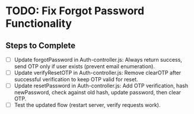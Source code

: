 # TODO: Fix Forgot Password Functionality

## Steps to Complete
- [ ] Update forgotPassword in Auth-controller.js: Always return success, send OTP only if user exists (prevent email enumeration).
- [ ] Update verifyResetOTP in Auth-controller.js: Remove clearOTP after successful verification to keep OTP valid for reset.
- [ ] Update resetPassword in Auth-controller.js: Add OTP verification, hash newPassword, check against old hash, update password, then clear OTP.
- [ ] Test the updated flow (restart server, verify requests work).
